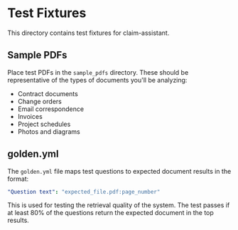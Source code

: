 # Test Fixtures

This directory contains test fixtures for claim-assistant.

## Sample PDFs

Place test PDFs in the `sample_pdfs` directory. These should be representative of the types of documents you'll be analyzing:

- Contract documents
- Change orders
- Email correspondence
- Invoices
- Project schedules
- Photos and diagrams

## golden.yml

The `golden.yml` file maps test questions to expected document results in the format:

```yaml
"Question text": "expected_file.pdf:page_number"
```

This is used for testing the retrieval quality of the system. The test passes if at least 80% of the questions return the expected document in the top results.
